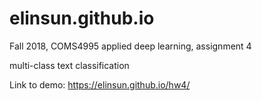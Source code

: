 # elinsun.github.io

Fall 2018, COMS4995 applied deep learning, assignment 4

multi-class text classification

Link to demo: https://elinsun.github.io/hw4/
